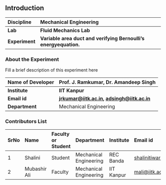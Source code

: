 ## Introduction


<b>Discipline | <b>Mechanical Engineering
:--|:--|
<b> Lab | <b> Fluid Mechanics Lab
<b> Experiment|   <b> Variable area duct and verifying Bernoulli’s energyequation.

### About the Experiment 

Fill a brief description of this experiment here

<b>Name of Developer | <b> Prof. J. Ramkumar,  Dr. Amandeep Singh
:--|:--|
<b> Institute | <b>  IIT Kanpur
<b> Email id|     <b>  jrkumar@iitk.ac.in, adsingh@iitk.ac.in
<b> Department |  Mechanical Engineering

### Contributors List

SrNo | Name | Faculty or Student | Department| Institute | Email id
:--|:--|:--|:--|:--|:--|
1 | Shalini   | Student | Mechanical Engineering |REC Banda| shalinitiwari1837@gmail.com
2 | Mubashir Ali | Faculty | Mechanical Engineering | IIT Kanpur | mali@iitk.ac.in